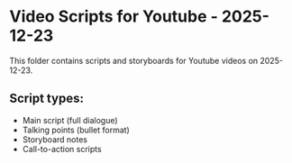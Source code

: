 # Video Scripts for Youtube - 2025-12-23

This folder contains scripts and storyboards for Youtube videos on 2025-12-23.

## Script types:
- Main script (full dialogue)
- Talking points (bullet format)
- Storyboard notes
- Call-to-action scripts
